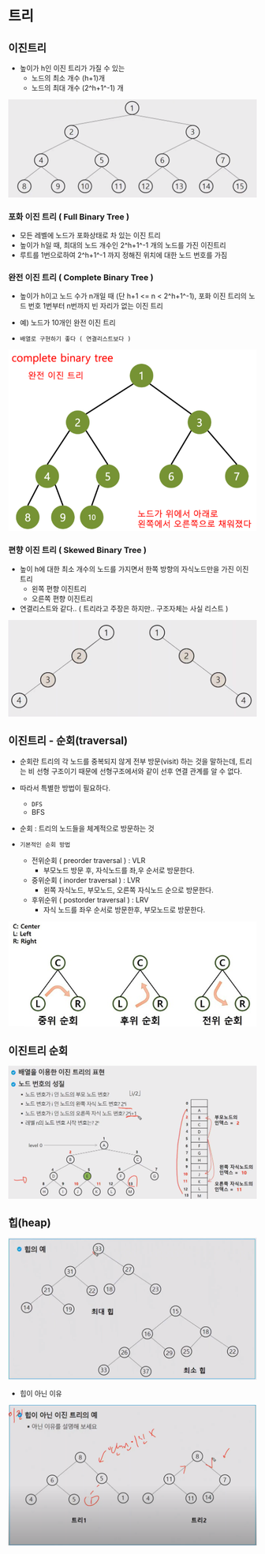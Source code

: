 # 트리

## 이진트리

- 높이가 h인 이진 트리가 가질 수 있는 
  - 노드의 최소 개수 (h+1)개
  - 노드의 최대 개수 (2^h+1^-1) 개

![image-20200416102803290](img/image-20200416102803290.png)



### 포화 이진 트리 ( Full Binary Tree )

- 모든 레벨에 노드가 포화상태로 차 있는 이진 트리
- 높이가 h일 때, 최대의 노드 개수인 2^h+1^-1 개의 노드를 가진 이진트리
- 루트를 1번으로하여 2^h+1^-1 까지 정해진 위치에 대한 노드 번호를 가짐





### 완전 이진 트리 ( Complete Binary Tree )

- 높이가 h이고 노드 수가 n개일 때 (단 h+1 <= n < 2^h+1^-1), 포화 이진 트리의 노드 번호 1번부터
  n번까지 빈 자리가 없는 이진 트리
- 예) 노드가 10개인 완전 이진 트리

- `배열로 구현하기 좋다 ( 연결리스트보다 )`

![image-20200416104041554](img/image-20200416104041554.png)





### 편향 이진 트리 ( Skewed Binary Tree )

- 높이 h에 대한 최소 개수의 노드를 가지면서 한쪽 방향의 자식노드만을 가진 이진 트리
  - 왼쪽 편향 이진트리
  - 오른쪽 편향 이진트리
- 연결리스트와 같다.. ( 트리라고 주장은 하지만.. 구조자체는 사실 리스트 )

![image-20200416103926779](img/image-20200416103926779.png)





## 이진트리 - 순회(traversal)

- 순회란 트리의 각 노드를 중복되지 않게 전부 방문(visit) 하는 것을 말하는데,
  트리는 비 선형 구조이기 때문에 선형구조에서와 같이 선후 연결 관계를 알 수 없다.
- 따라서 특별한 방법이 필요하다.
  - `DFS`
  - BFS



- 순회 : 트리의 노드들을 체계적으로 방문하는 것
- `기본적인 순회 방법`
  - 전위순회 ( preorder traversal ) : VLR
    - 부모노드 방문 후, 자식노드를 좌,우 순서로 방문한다.
  - 중위순회 ( inorder traversal ) : LVR
    - 왼쪽 자식노드, 부모노드, 오른쪽 자식노드 순으로 방문한다.
  - 후위순위 ( postorder traversal ) : LRV
    - 자식 노드를 좌우 순서로 방문한후, 부모노드로 방문한다.

![image-20200416104710564](img/image-20200416104710564.png)







## 이진트리 순회

![image-20200416141621992](img/image-20200416141621992.png)







## 힙(heap)

![image-20200416152612910](img/image-20200416152612910.png)



- 힙이 아닌 이유

![image-20200416152722274](img/image-20200416152722274.png)

